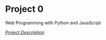 # Project 0

Web Programming with Python and JavaScript

*[Project Description](https://docs.cs50.net/web/2020/x/projects/0/project0.html)*
